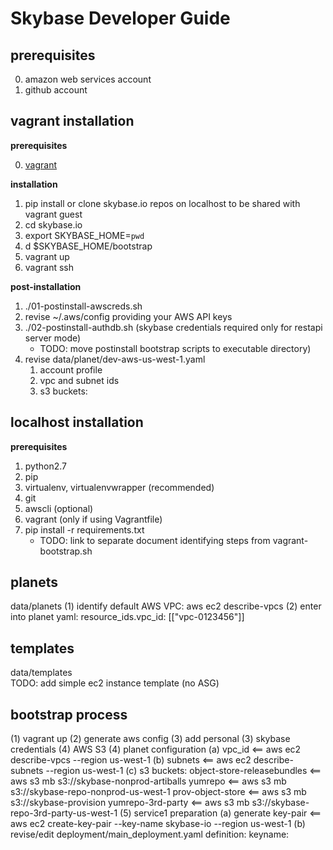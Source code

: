 Skybase Developer Guide
=======================

prerequisites
-------------
0. amazon web services account
1. github account


vagrant installation
--------------------
**prerequisites**

0. [vagrant](https://www.vagrantup.com/)

**installation**

1. pip install or clone skybase.io repos on localhost to be shared with vagrant guest  
1. cd skybase.io
1. export SKYBASE_HOME=`pwd`
1. d $SKYBASE_HOME/bootstrap
1. vagrant up
1. vagrant ssh

**post-installation**

1. ./01-postinstall-awscreds.sh
1. revise ~/.aws/config providing your AWS API keys
1. ./02-postinstall-authdb.sh (skybase credentials required only for restapi server mode)
    * TODO: move postinstall bootstrap scripts to executable directory)
1. revise data/planet/dev-aws-us-west-1.yaml
    1. account profile
    1. vpc and subnet ids
    1. s3 buckets: 

localhost installation
----------------------
**prerequisites**

1. python2.7
2. pip
3. virtualenv, virtualenvwrapper (recommended)
3. git
4. awscli (optional)
5. vagrant (only if using Vagrantfile)
1. pip install -r requirements.txt
   * TODO: link to separate document identifying steps from vagrant-bootstrap.sh

planets
-------
data/planets
(1) identify default AWS VPC: aws ec2 describe-vpcs
(2) enter into planet yaml: resource_ids.vpc_id: [["vpc-0123456"]]


templates
---------
data/templates  
TODO: add simple ec2 instance template (no ASG)

bootstrap process
-----------------
(1) vagrant up
(2) generate aws config
(3) add personal 
(3) skybase credentials
(4) AWS S3
(4) planet configuration
    (a) vpc_id <== aws ec2 describe-vpcs --region us-west-1
    (b) subnets <== aws ec2 describe-subnets --region us-west-1
    (c) s3 buckets:
        object-store-releasebundles <== aws s3 mb s3://skybase-nonprod-artiballs 
        yumrepo <== aws s3 mb s3://skybase-repo-nonprod-us-west-1
        prov-object-store <== aws s3 mb s3://skybase-provision
        yumrepo-3rd-party <== aws s3 mb s3://skybase-repo-3rd-party-us-west-1
(5) service1 preparation
    (a) generate key-pair <== aws ec2 create-key-pair --key-name skybase-io --region us-west-1
    (b) revise/edit deployment/main_deployment.yaml
        definition: keyname: <keypair>
        



